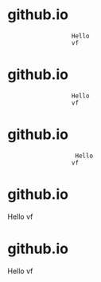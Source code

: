 # github.io
                      Hello
                      vf
# github.io
                      Hello
                      vf
# github.io
                       Hello
                      vf
# github.io
 Hello
                      vf
# github.io
 Hello
                      vf
